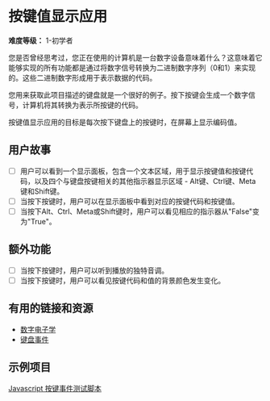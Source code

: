 # 按键值显示应用

**难度等级：** 1-初学者

您是否曾经思考过，您正在使用的计算机是一台数字设备意味着什么？这意味着它能够实现的所有功能都是通过将数字信号转换为二进制数字序列（0和1）来实现的。这些二进制数字形成用于表示数据的代码。

您用来获取此项目描述的键盘就是一个很好的例子。按下按键会生成一个数字信号，计算机将其转换为表示所按键的代码。

按键值显示应用的目标是每次按下键盘上的按键时，在屏幕上显示编码值。

## 用户故事

-   [ ] 用户可以看到一个显示面板，包含一个文本区域，用于显示按键值和按键代码，以及四个与键盘按键相关的其他指示器显示区域 - Alt键、Ctrl键、Meta键和Shift键。
-   [ ] 当按下按键时，用户可以在显示面板中看到对应的按键代码和按键值。
-   [ ] 当按下Alt、Ctrl、Meta或Shift键时，用户可以看见相应的指示器从"False"变为"True"。

## 额外功能

-   [ ] 当按下按键时，用户可以听到播放的独特音调。
-   [ ] 当按下按键时，用户可以看见按键代码和值的背景颜色发生变化。

## 有用的链接和资源

- [数字电子学](https://en.wikipedia.org/wiki/Digital_electronics)
- [键盘事件](https://developer.mozilla.org/en-US/docs/Web/API/KeyboardEvent)

## 示例项目

[Javascript 按键事件测试脚本](https://unixpapa.com/js/testkey.html)

